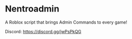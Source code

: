 # Nentroadmin
A Roblox script that brings Admin Commands to every game!

Discord: https://discord.gg/jwPsPkQG
